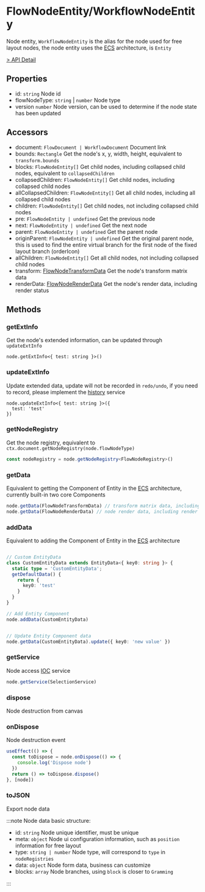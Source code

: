 # FlowNodeEntity/WorkflowNodeEntity

Node entity, `WorkflowNodeEntity` is the alias for the node used for free layout nodes, the node entity uses the [ECS](/en/guide/concepts/ecs.md) architecture, is `Entity`

[> API Detail](https://flowgram.ai/auto-docs/document/classes/FlowNodeEntity-1.html)

## Properties

* id: `string` Node id
* flowNodeType: `string` | `number` Node type
* version `number` Node version, can be used to determine if the node state has been updated

## Accessors

* document: `FlowDocument | WorkflowDocument` Document link
* bounds: `Rectangle` Get the node's x, y, width, height, equivalent to `transform.bounds`
* blocks: `FlowNodeEntity[]` Get child nodes, including collapsed child nodes, equivalent to `collapsedChildren`
* collapsedChildren: `FlowNodeEntity[]` Get child nodes, including collapsed child nodes
* allCollapsedChildren: `FlowNodeEntity[]` Get all child nodes, including all collapsed child nodes
* children: `FlowNodeEntity[]` Get child nodes, not including collapsed child nodes
* pre: `FlowNodeEntity | undefined` Get the previous node
* next: `FlowNodeEntity | undefined` Get the next node
* parent: `FlowNodeEntity | undefined` Get the parent node
* originParent: `FlowNodeEntity | undefined` Get the original parent node, this is used to find the entire virtual branch for the first node of the fixed layout branch (orderIcon)
* allChildren: `FlowNodeEntity[]` Get all child nodes, not including collapsed child nodes
* transform: [FlowNodeTransformData](https://flowgram.ai/auto-docs/document/classes/FlowNodeTransformData.html) Get the node's transform matrix data
* renderData: [FlowNodeRenderData](https://flowgram.ai/auto-docs/document/classes/FlowNodeRenderData.html) Get the node's render data, including render status

## Methods

### getExtInfo

Get the node's extended information, can be updated through `updateExtInfo`

```
node.getExtInfo<{ test: string }>()
```

### updateExtInfo

Update extended data, update will not be recorded in `redo/undo`, if you need to record, please implement the [history](/en/guide/advanced/history.md) service

```
node.updateExtInfo<{ test: string }>({
  test: 'test'
})
```

### getNodeRegistry

Get the node registry, equivalent to `ctx.document.getNodeRegistry(node.flowNodeType)`

```ts pure
const nodeRegistry = node.getNodeRegistry<FlowNodeRegistry>()
```

### getData

Equivalent to getting the Component of Entity in the [ECS](/en/guide/concepts/ecs.md) architecture, currently built-in two core Components

```ts pure
node.getData(FlowNodeTransformData) // transform matrix data, including the node's x, y, width, height, etc.
node.getData(FlowNodeRenderData) // node render data, including render status

```

### addData

Equivalent to adding the Component of Entity in the [ECS](/en/guide/concepts/ecs.md) architecture

```ts pure

// Custom EntityData
class CustomEntityData extends EntityData<{ key0: string }> {
  static type = 'CustomEntityData';
  getDefaultData() {
    return {
      key0: 'test'
    }
  }
}

// Add Entity Component
node.addData(CustomEntityData)


// Update Entity Component data
node.getData(CustomEntityData).update({ key0: 'new value' })

```

### getService

Node access [IOC](/en/guide/concepts/ioc.md) service

```ts pure
node.getService(SelectionService)
```

### dispose

Node destruction from canvas

### onDispose

Node destruction event

```ts pure
useEffect(() => {
  const toDispose = node.onDispose(() => {
    console.log('Dispose node')
  })
  return () => toDispose.dispose()
}, [node])
```

### toJSON

Export node data

:::note Node data basic structure:

* id: `string` Node unique identifier, must be unique
* meta: `object` Node ui configuration information, such as `position` information for free layout
* type: `string | number` Node type, will correspond to `type` in `nodeRegistries`
* data: `object` Node form data, business can customize
* blocks: `array` Node branches, using `block` is closer to `Gramming`

:::
